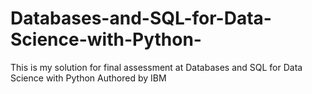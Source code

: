 # Databases-and-SQL-for-Data-Science-with-Python-
This is my solution for final assessment at Databases and SQL for Data Science with Python Authored by IBM
